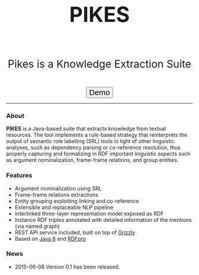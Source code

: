 <div class="row">
<br/>
<br/>
<div class="span12">
<div class="well sidebar" style="text-align: center">
<h1 style="font-size:400%">PIKES</h1><br/>
<p style="font-size:200%">Pikes is a Knowledge Extraction Suite</p><br/>
<form method="GET" action="https://knowledgestore2.fbk.eu/pikes-demo/">
    <button class="btn btn-primary btn-large" type="submit" style="font-size:150%">Demo</button>
</form>
</div>
</div>
</div>

---------------------------------------

### About

**PIKES** is a Java-based suite that extracts knowledge from textual resources.
The tool implements a rule-based strategy that reinterprets the output of semantic role labelling (SRL) tools in light
of other linguistic analyses, such as dependency parsing or co-reference resolution, thus properly capturing and
formalizing in RDF important linguistic aspects such as argument nominalization, frame-frame relations, and group
entities.

### Features

- Argument nominalization using SRL
- Frame-frame relations extractions
- Entity grouping exploiting linking and co-reference
- Extensible and replaceable NLP pipeline
- Interlinked three-layer representation model exposed as RDF
- Instance RDF triples annotated with detailed information of the mentions (via named graph)
- REST API service included, built on top of [Grizzly](https://grizzly.java.net/)
- Based on [Java 8](http://www.oracle.com/technetwork/java/javase/overview/java8-2100321.html) and [RDFpro](http://rdfpro.fbk.eu/)

### News

- 2015-06-08 Version 0.1 has been released.